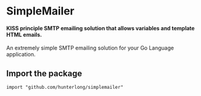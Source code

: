 # SimpleMailer
#### KISS principle SMTP emailing solution that allows variables and template HTML emails.

An extremely simple SMTP emailing solution for your Go Language application.

## Import the package
```
import "github.com/hunterlong/simplemailer"
```
